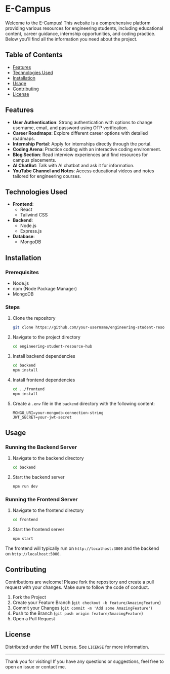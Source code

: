 # E-Campus

Welcome to the E-Campus! This website is a comprehensive platform providing various resources for engineering students, including educational content, career guidance, internship opportunities, and coding practice. Below you'll find all the information you need about the project.

## Table of Contents
- [Features](#features)
- [Technologies Used](#technologies-used)
- [Installation](#installation)
- [Usage](#usage)
- [Contributing](#contributing)
- [License](#license)

## Features
- **User Authentication**: Strong authentication with options to change username, email, and password using OTP verification.
- **Career Roadmaps**: Explore different career options with detailed roadmaps.
- **Internship Portal**: Apply for internships directly through the portal.
- **Coding Arena**: Practice coding with an interactive coding environment.
- **Blog Section**: Read interview experiences and find resources for campus placements.
- **AI ChatBot**: Talk with AI chatbot and ask it for information.
- **YouTube Channel and Notes**: Access educational videos and notes tailored for engineering courses.

## Technologies Used
- **Frontend**: 
  - React
  - Tailwind CSS
- **Backend**: 
  - Node.js
  - Express.js
- **Database**: 
  - MongoDB

## Installation
### Prerequisites
- Node.js
- npm (Node Package Manager)
- MongoDB

### Steps
1. Clone the repository
    ```sh
    git clone https://github.com/your-username/engineering-student-resource-hub.git
    ```
2. Navigate to the project directory
    ```sh
    cd engineering-student-resource-hub
    ```
3. Install backend dependencies
    ```sh
    cd backend
    npm install
    ```
4. Install frontend dependencies
    ```sh
    cd ../frontend
    npm install
    ```
5. Create a `.env` file in the `backend` directory with the following content:
    ```env
    MONGO_URI=your-mongodb-connection-string
    JWT_SECRET=your-jwt-secret
    ```

## Usage
### Running the Backend Server
1. Navigate to the backend directory
    ```sh
    cd backend
    ```
2. Start the backend server
    ```sh
    npm run dev
    ```

### Running the Frontend Server
1. Navigate to the frontend directory
    ```sh
    cd frontend
    ```
2. Start the frontend server
    ```sh
    npm start
    ```

The frontend will typically run on `http://localhost:3000` and the backend on `http://localhost:5000`.

## Contributing
Contributions are welcome! Please fork the repository and create a pull request with your changes. Make sure to follow the code of conduct.

1. Fork the Project
2. Create your Feature Branch (`git checkout -b feature/AmazingFeature`)
3. Commit your Changes (`git commit -m 'Add some AmazingFeature'`)
4. Push to the Branch (`git push origin feature/AmazingFeature`)
5. Open a Pull Request

## License
Distributed under the MIT License. See `LICENSE` for more information.

---

Thank you for visiting! If you have any questions or suggestions, feel free to open an issue or contact me.
